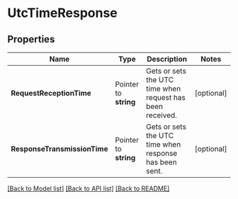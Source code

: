 # UtcTimeResponse

## Properties

Name | Type | Description | Notes
------------ | ------------- | ------------- | -------------
**RequestReceptionTime** | Pointer to **string** | Gets or sets the UTC time when request has been received. | [optional] 
**ResponseTransmissionTime** | Pointer to **string** | Gets or sets the UTC time when response has been sent. | [optional] 

[[Back to Model list]](../README.md#documentation-for-models) [[Back to API list]](../README.md#documentation-for-api-endpoints) [[Back to README]](../README.md)



